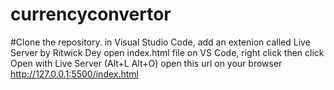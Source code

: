 # currencyconvertor
#Clone the repository.
in Visual Studio Code, add an extenion called Live Server by Ritwick Dey
open index.html file on VS Code, right click then click Open with Live Server (Alt+L Alt+O)
open this url on your browser http://127.0.0.1:5500/index.html
